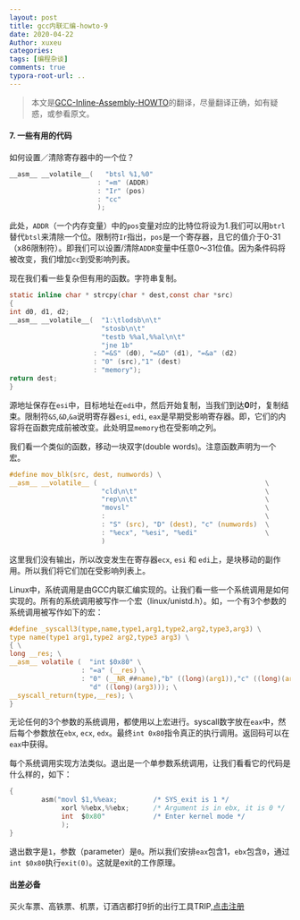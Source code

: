 ```yaml
---
layout: post
title: gcc内联汇编-howto-9
date: 2020-04-22
Author: xuxeu
categories: 
tags: [编程杂谈]
comments: true
typora-root-url: ..
---
```


> 本文是[GCC-Inline-Assembly-HOWTO](http://www.ibiblio.org/gferg/ldp/GCC-Inline-Assembly-HOWTO.html)的翻译，尽量翻译正确，如有疑惑，或参看原文。

#### 7. 一些有用的代码

如何设置／清除寄存器中的一个位？

```c
__asm__ __volatile__(   "btsl %1,%0"
                      : "=m" (ADDR)
                      : "Ir" (pos)
                      : "cc"
                      );
```

此处，`ADDR`（一个内存变量）中的`pos`变量对应的比特位将设为1.我们可以用`btrl`替代`btsl`来清除一个位。限制符`Ir`指出，`pos`是一个寄存器，且它的值介于0-31（x86限制符）。即我们可以设置/清除`ADDR`变量中任意0～31位值。因为条件码将被改变，我们增加`cc`到受影响列表。

现在我们看一些复杂但有用的函数。字符串复制。

```c
static inline char * strcpy(char * dest,const char *src)
{
int d0, d1, d2;
__asm__ __volatile__(  "1:\tlodsb\n\t"
                       "stosb\n\t"
                       "testb %%al,%%al\n\t"
                       "jne 1b"
                     : "=&S" (d0), "=&D" (d1), "=&a" (d2)
                     : "0" (src),"1" (dest) 
                     : "memory");
return dest;
}
```

源地址保存在`esi`中，目标地址在`edi`中，然后开始复制，当我们到达**0**时，复制结束。限制符`&S`,`&D`,`&a`说明寄存器`esi`, `edi`, `eax`是早期受影响寄存器。即，它们的内容将在函数完成前被改变。此处明显`memory`也在受影响之列。

我们看一个类似的函数，移动一块双字(double words)。注意函数声明为一个宏。

```c
#define mov_blk(src, dest, numwords) \
__asm__ __volatile__ (                                          \
                       "cld\n\t"                                \
                       "rep\n\t"                                \
                       "movsl"                                  \
                       :                                        \
                       : "S" (src), "D" (dest), "c" (numwords)  \
                       : "%ecx", "%esi", "%edi"                 \
                       )
```

这里我们没有输出，所以改变发生在寄存器`ecx`, `esi` 和 `edi`上，是块移动的副作用。所以我们将它们加在受影响列表上。

Linux中，系统调用是由GCC内联汇编实现的。让我们看一些一个系统调用是如何实现的。所有的系统调用被写作一个宏（linux/unistd.h）。如，一个有3个参数的系统调用被写作如下的宏：

```c
#define _syscall3(type,name,type1,arg1,type2,arg2,type3,arg3) \
type name(type1 arg1,type2 arg2,type3 arg3) \
{ \
long __res; \
__asm__ volatile (  "int $0x80" \
                  : "=a" (__res) \
                  : "0" (__NR_##name),"b" ((long)(arg1)),"c" ((long)(arg2)), \
                    "d" ((long)(arg3))); \
__syscall_return(type,__res); \
}
```

无论任何的3个参数的系统调用，都使用以上宏进行。syscall数字放在`eax`中，然后每个参数放在`ebx`, `ecx`, `edx`。最终`int 0x80`指令真正的执行调用。返回码可以在`eax`中获得。

每个系统调用实现方法类似。退出是一个单参数系统调用，让我们看看它的代码是什么样的，如下：

```c
{
        asm("movl $1,%%eax;         /* SYS_exit is 1 */
             xorl %%ebx,%%ebx;      /* Argument is in ebx, it is 0 */
             int  $0x80"            /* Enter kernel mode */
             );
}
```

退出数字是`1`，参数（parameter）是`0`。所以我们安排`eax`包含1，`ebx`包含`0`，通过`int $0x80`执行`exit(0)`。这就是exit的工作原理。









#### 出差必备

买火车票、高铁票、机票，订酒店都打9折的出行工具TRIP,[点击注册](https://h5.itrip.world/#/register/6tpd1Z)